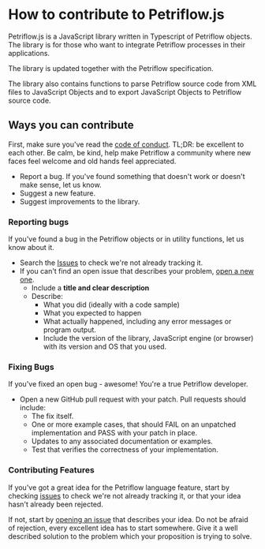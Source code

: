 # How to contribute to Petriflow.js

Petriflow.js is a JavaScript library written in Typescript of Petriflow objects. The library is for those who want to integrate Petriflow
processes in their applications.

The library is updated together with the Petriflow specification.

The library also contains functions to parse Petriflow source code from XML files to JavaScript Objects and to export JavaScript Objects to Petriflow source code.

## Ways you can contribute

First, make sure you've read the [code of conduct](CODE_OF_CONDUCT.md). TL;DR: be excellent to each other. Be calm, be
kind, help make Petriflow a community where new faces feel welcome and old hands feel appreciated.

* Report a bug. If you've found something that doesn't work or doesn't make sense, let us know.
* Suggest a new feature.
* Suggest improvements to the library.

### Reporting bugs

If you've found a bug in the Petriflow objects or in utility functions, let us know about it.
* Search the [Issues](https://github.com/netgrif/petriflow.js/issues) to check we're not already tracking it.
* If you can't find an open issue that describes your problem, [open a new one](https://github.com/netgrif/petriflow.js/issues/new).
    * Include a **title and clear description**
    * Describe:
        * What you did (ideally with a code sample)
        * What you expected to happen
        * What actually happened, including any error messages or program output.
        * Include the version of the library, JavaScript engine (or browser) with its version and OS that you used.

### Fixing Bugs

If you've fixed an open bug - awesome! You're a true Petriflow developer.
* Open a new GitHub pull request with your patch. Pull requests should include:
    * The fix itself.
    * One or more example cases, that should FAIL on an unpatched implementation and PASS with your patch in place.
    * Updates to any associated documentation or examples.
    * Test that verifies the correctness of your implementation.

### Contributing Features

If you've got a great idea for the Petriflow language feature, start by checking
[issues](https://github.com/netgrif/petriflow.js/issues?q=is%3Aissue+label%3Aenhancement) to check we're not already tracking it, or that your idea
hasn't already been rejected.

If not, start by [opening an issue](https://github.com/netgrif/petriflow.js/issues/new) that describes your idea.
Do not be afraid of rejection, every excellent idea has to start somewhere. Give it a well described solution to the problem which your proposition is trying to solve.
